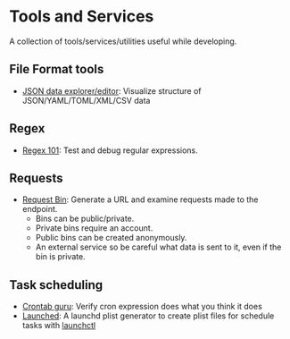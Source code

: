 # Tools and Services

A collection of tools/services/utilities useful while developing.

## File Format tools

- [JSON data explorer/editor](https://jsoncrack.com/editor):
  Visualize structure of JSON/YAML/TOML/XML/CSV data

## Regex

- [Regex 101](https://regex101.com/): Test and debug regular expressions.

## Requests

- [Request Bin](https://pipedream.com/requestbin): Generate a URL and examine requests made to the endpoint.
  - Bins can be public/private.
  - Private bins require an account.
  - Public bins can be created anonymously.
  - An external service so be careful what data is sent to it, even if the
    bin is private.

## Task scheduling

- [Crontab guru](https://crontab.guru/): Verify cron expression does
  what you think it does
- [Launched](https://launched.zerowidth.com/): A launchd plist generator to create
  plist files for schedule tasks with [launchctl](https://ss64.com/mac/launchctl.html)
